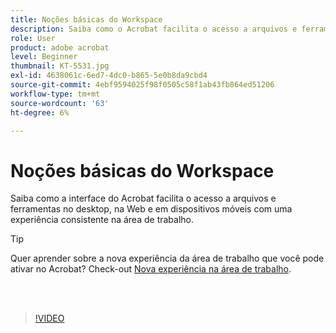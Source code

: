```yaml
---
title: Noções básicas do Workspace
description: Saiba como o Acrobat facilita o acesso a arquivos e ferramentas no desktop, na Web e em dispositivos móveis
role: User
product: adobe acrobat
level: Beginner
thumbnail: KT-5531.jpg
exl-id: 4638061c-6ed7-4dc0-b865-5e0b8da9cbd4
source-git-commit: 4ebf9594025f98f0505c58f1ab43fb864ed51206
workflow-type: tm+mt
source-wordcount: '63'
ht-degree: 6%

---
```


# Noções básicas do Workspace

Saiba como a interface do Acrobat facilita o acesso a arquivos e ferramentas no desktop, na Web e em dispositivos móveis com uma experiência consistente na área de trabalho.

>[!TIP]
>
>Quer aprender sobre a nova experiência da área de trabalho que você pode ativar no Acrobat? Check-out [Nova experiência na área de trabalho](new-workspace.md).

<br> 

>[!VIDEO](https://video.tv.adobe.com/v/337971?quality=12&learn=on&hidetitle=true)
